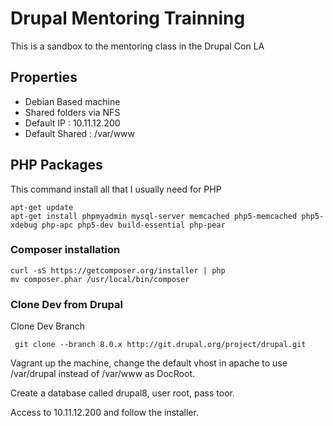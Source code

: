 # Drupal Mentoring Trainning

This is a sandbox to the mentoring class in the Drupal Con LA

## Properties
  
- Debian Based machine
- Shared folders via NFS
- Default IP : 10.11.12.200
- Default Shared : /var/www

## PHP Packages

This command install all that I usually need for PHP
   
```
apt-get update
apt-get install phpmyadmin mysql-server memcached php5-memcached php5-xdebug php-apc php5-dev build-essential php-pear 
```

### Composer installation

``` 
curl -sS https://getcomposer.org/installer | php
mv composer.phar /usr/local/bin/composer
```
### Clone Dev from Drupal

Clone Dev Branch

```
 git clone --branch 8.0.x http://git.drupal.org/project/drupal.git
```

Vagrant up the machine, change the default vhost in apache to use /var/drupal instead of /var/www as DocRoot.

Create a database called drupal8, user root, pass toor.

Access to 10.11.12.200 and follow the installer.
